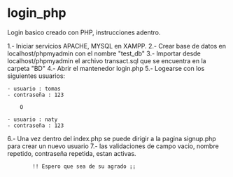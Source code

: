 # login_php
Login basico creado con PHP, instrucciones adentro.

1.- Iniciar servicios APACHE, MYSQL en XAMPP.
2.- Crear base de datos en localhost/phpmyadmin con el nombre "test_db"
3.- Importar desde localhost/phpmyadmin el archivo transact.sql que se encuentra en la carpeta "BD"
4.- Abrir el mantenedor login.php 
5.- Logearse con los siguientes usuarios:

	- usuario : tomas
	- contraseña : 123

		O
	
	- usuario : naty
	- contraseña : 123

6.- Una vez dentro del index.php se puede dirigir a la pagina signup.php para crear un nuevo usuario
7.- las validaciones de campo vacio, nombre repetido, contraseña repetida, estan activas.

			!! Espero que sea de su agrado ¡¡
